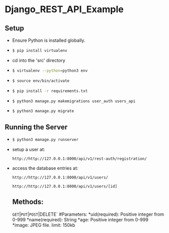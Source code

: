 # Django_REST_API_Example

## Setup
* Ensure Python is installed globally.
* ```bash
  $ pip install virtualenv
  ```
* cd into the 'src' directory
* ```bash
  $ virtualenv --python=python3 env
  ```
* ```bash
  $ source env/bin/activate
  ```
* ```bash
  $ pip install -r requirements.txt
  ```
* ```bash
  $ python3 manage.py makemigrations user_auth users_api
  ```
* ```bash
  $ python3 manage.py migrate
  ```
## Running the Server
* ```bash
  $ python3 manage.py runserver
  ```
* setup a user at:
  ```
  http://http://127.0.0.1:8000/api/v1/rest-auth/registration/
  ```
* access the database entries at:
  ```
  http://http://127.0.0.1:8000/api/v1/users/
  ```
  ```
  http://http://127.0.0.1:8000/api/v1/users/[id]
  ```
  ## Methods:
  `GET`|`PUT`|`POST`|DELETE`
  #Parameters:
  *uid(required): Positive integer from 0-999
  *name(required): String
  *age: Positive integer from 0-999
  *image: JPEG file. limit: 150kb
  
  
